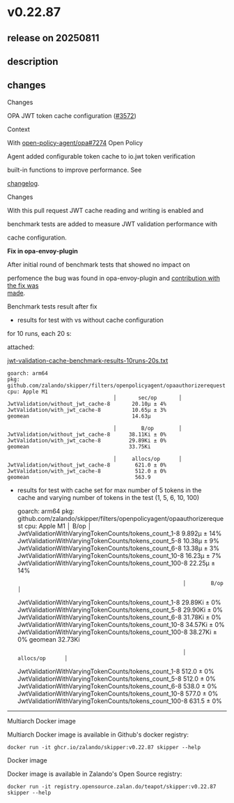 # v0.22.87

## release on 20250811
## description
## changes
Changes

OPA JWT token cache configuration (<a class="issue-link js-issue-link" data-error-text="Failed to load title" data-id="3269524401" data-permission-text="Title is private" data-url="https://github.com/zalando/skipper/issues/3572" data-hovercard-type="pull_request" data-hovercard-url="/zalando/skipper/pull/3572/hovercard" href="https://github.com/zalando/skipper/pull/3572">#3572</a>)

Context

With <a class="issue-link js-issue-link" data-error-text="Failed to load title" data-id="2792871367" data-permission-text="Title is private" data-url="https://github.com/open-policy-agent/opa/issues/7274" data-hovercard-type="pull_request" data-hovercard-url="/open-policy-agent/opa/pull/7274/hovercard" href="https://github.com/open-policy-agent/opa/pull/7274">open-policy-agent/opa#7274</a> Open Policy  

Agent added configurable token cache to io.jwt token verification  

built-in functions to improve performance. See  

<a href="https://github.com/open-policy-agent/opa/releases/tag/v1.1.0">changelog</a>.

Changes

With this pull request JWT cache reading and writing is enabled and  

benchmark tests are added to measure JWT validation performance with  

cache configuration.

<strong>Fix in opa-envoy-plugin</strong>  

After initial round of benchmark tests that showed no impact on  

perfomence the bug was found in opa-envoy-plugin and <a href="https://github.com/open-policy-agent/opa-envoy-plugin/pull/748" data-hovercard-type="pull_request" data-hovercard-url="/open-policy-agent/opa-envoy-plugin/pull/748/hovercard">contribution with<br>
the fix was<br>
made</a>.

Benchmark tests result after fix

* results for test with vs without cache configuration

for 10 runs, each 20 s:  

attached:  

<a href="https://github.com/user-attachments/files/21157031/jwt-validation-cache-benchmark-results-10runs-20s.txt">jwt-validation-cache-benchmark-results-10runs-20s.txt</a>

    goarch: arm64
    pkg: github.com/zalando/skipper/filters/openpolicyagent/opaauthorizerequest
    cpu: Apple M1
                                      │       sec/op       │
    JwtValidation/without_jwt_cache-8       20.10µ ± 4%
    JwtValidation/with_jwt_cache-8          10.65µ ± 3%
    geomean                                 14.63µ

                                      │        B/op        │
    JwtValidation/without_jwt_cache-8      38.11Ki ± 0%
    JwtValidation/with_jwt_cache-8         29.89Ki ± 0%
    geomean                                33.75Ki

                                      │     allocs/op      │
    JwtValidation/without_jwt_cache-8        621.0 ± 0%
    JwtValidation/with_jwt_cache-8           512.0 ± 0%
    geomean                                  563.9

* results for test with cache set for max number of 5 tokens in the  
  cache and varying number of tokens in the test (1, 5, 6, 10, 100)

    goarch: arm64
    pkg: github.com/zalando/skipper/filters/openpolicyagent/opaauthorizerequest
    cpu: Apple M1
                                                           │        B/op        │
    JwtValidationWithVaryingTokenCounts/tokens_count_1-8           9.892µ ± 14%
    JwtValidationWithVaryingTokenCounts/tokens_count_5-8           10.38µ ±  9%
    JwtValidationWithVaryingTokenCounts/tokens_count_6-8           13.38µ ±  3%
    JwtValidationWithVaryingTokenCounts/tokens_count_10-8          16.23µ ±  7%
    JwtValidationWithVaryingTokenCounts/tokens_count_100-8         22.25µ ± 14%

                                                           
                                                           │        B/op        │
    JwtValidationWithVaryingTokenCounts/tokens_count_1-8           29.89Ki ± 0%
    JwtValidationWithVaryingTokenCounts/tokens_count_5-8           29.90Ki ± 0%
    JwtValidationWithVaryingTokenCounts/tokens_count_6-8           31.78Ki ± 0%
    JwtValidationWithVaryingTokenCounts/tokens_count_10-8          34.57Ki ± 0%
    JwtValidationWithVaryingTokenCounts/tokens_count_100-8         38.27Ki ± 0%
    geomean                                                        32.73Ki

                                    
                                                           │     allocs/op      │
    JwtValidationWithVaryingTokenCounts/tokens_count_1-8             512.0 ± 0%
    JwtValidationWithVaryingTokenCounts/tokens_count_5-8             512.0 ± 0%
    JwtValidationWithVaryingTokenCounts/tokens_count_6-8             538.0 ± 0%
    JwtValidationWithVaryingTokenCounts/tokens_count_10-8            577.0 ± 0%
    JwtValidationWithVaryingTokenCounts/tokens_count_100-8           631.5 ± 0%

*** ** * ** ***

Multiarch Docker image

Multiarch Docker image is available in Github's docker registry:

    docker run -it ghcr.io/zalando/skipper:v0.22.87 skipper --help

Docker image

Docker image is available in Zalando's Open Source registry:

    docker run -it registry.opensource.zalan.do/teapot/skipper:v0.22.87 skipper --help


